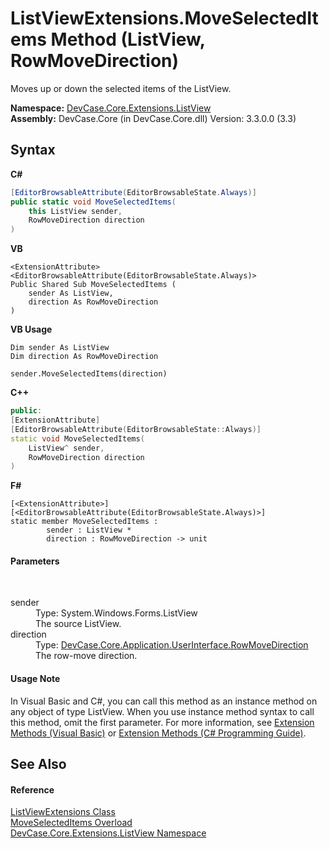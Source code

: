 # ListViewExtensions.MoveSelectedItems Method (ListView, RowMoveDirection)
 

Moves up or down the selected items of the ListView.

**Namespace:**&nbsp;<a href="N_DevCase_Core_Extensions_ListView">DevCase.Core.Extensions.ListView</a><br />**Assembly:**&nbsp;DevCase.Core (in DevCase.Core.dll) Version: 3.3.0.0 (3.3)

## Syntax

**C#**<br />
``` C#
[EditorBrowsableAttribute(EditorBrowsableState.Always)]
public static void MoveSelectedItems(
	this ListView sender,
	RowMoveDirection direction
)
```

**VB**<br />
``` VB
<ExtensionAttribute>
<EditorBrowsableAttribute(EditorBrowsableState.Always)>
Public Shared Sub MoveSelectedItems ( 
	sender As ListView,
	direction As RowMoveDirection
)
```

**VB Usage**<br />
``` VB Usage
Dim sender As ListView
Dim direction As RowMoveDirection

sender.MoveSelectedItems(direction)
```

**C++**<br />
``` C++
public:
[ExtensionAttribute]
[EditorBrowsableAttribute(EditorBrowsableState::Always)]
static void MoveSelectedItems(
	ListView^ sender, 
	RowMoveDirection direction
)
```

**F#**<br />
``` F#
[<ExtensionAttribute>]
[<EditorBrowsableAttribute(EditorBrowsableState.Always)>]
static member MoveSelectedItems : 
        sender : ListView * 
        direction : RowMoveDirection -> unit 

```


#### Parameters
&nbsp;<dl><dt>sender</dt><dd>Type: System.Windows.Forms.ListView<br />The source ListView.</dd><dt>direction</dt><dd>Type: <a href="T_DevCase_Core_Application_UserInterface_RowMoveDirection">DevCase.Core.Application.UserInterface.RowMoveDirection</a><br />The row-move direction.</dd></dl>

#### Usage Note
In Visual Basic and C#, you can call this method as an instance method on any object of type ListView. When you use instance method syntax to call this method, omit the first parameter. For more information, see <a href="https://docs.microsoft.com/dotnet/visual-basic/programming-guide/language-features/procedures/extension-methods">Extension Methods (Visual Basic)</a> or <a href="https://docs.microsoft.com/dotnet/csharp/programming-guide/classes-and-structs/extension-methods">Extension Methods (C# Programming Guide)</a>.

## See Also


#### Reference
<a href="T_DevCase_Core_Extensions_ListView_ListViewExtensions">ListViewExtensions Class</a><br /><a href="Overload_DevCase_Core_Extensions_ListView_ListViewExtensions_MoveSelectedItems">MoveSelectedItems Overload</a><br /><a href="N_DevCase_Core_Extensions_ListView">DevCase.Core.Extensions.ListView Namespace</a><br />